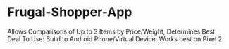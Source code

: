 # Frugal-Shopper-App
Allows Comparisons of Up to 3 Items by Price/Weight, Determines Best Deal
To Use: Build to Android Phone/Virtual Device. Works best on Pixel 2
